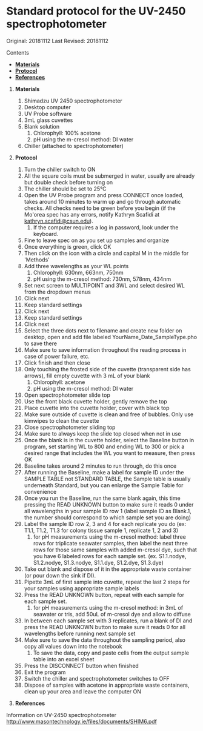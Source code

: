 # Standard protocol for the UV-2450 spectrophotometer

Original: 20181112
Last Revised: 20181112

Contents
- [**Materials**](#Materials) 
- [**Protocol**](#Protocol)
- [**References**](#References)
 
1. <a name="Materials"></a> **Materials**  
    1. 	Shimadzu UV 2450 spectrophotometer
    1.  Desktop computer
    1.  UV Probe software
    1.  3mL glass cuvettes  
    1.  Blank solution
    	1. Chlorophyll: 100% acetone
    	2. pH using the m-cresol method: DI water
    1.  Chiller (attached to spectrophotometer)

2. <a name="Protocol"></a> **Protocol**  
    1. 	Turn the chiller switch to ON
    1.  All the square coils must be submerged in water, usually are already but double check before turning on
    1.  The chiller should be set to 25°C
    1.  Open the UV Probe program and press CONNECT once loaded, takes around 10 minutes to warm up and go through automatic checks.  All checks need to be green before you begin (if the Mo'orea spec has any errors, notify Kathryn Scafidi at kathryn.scafidi@csun.edu).
    	1. If the computer requires a log in password, look under the keyboard.
    1.  Fine to leave spec on as you set up samples and organize 
    1.  Once everything is green, click OK
    1.  Then click on the icon with a circle and capital M in the middle for 'Methods'
    1.  Add three wavelengths as your WL points
    	1.  Chlorophyll: 630nm, 663nm, 750nm
    	2.  pH using the m-cresol method: 730nm, 578nm, 434nm
    1.  Set next screen to MULTIPOINT and 3WL and select desired WL from the dropdown menus
    1.  Click next 
    1.  Keep standard settings 
    1.  Click next
    1.  Keep standard settings
    1.  Click next 
    1.  Select the three dots next to filename and create new folder on desktop, open and add file labeled YourName_Date_SampleType.pho to save there
    1.  Make sure to save information throughout the reading process in case of power failure, etc.
    1.  Click finish and then close
    1.  Only touching the frosted side of the cuvette (transparent side has arrows), fill empty cuvette with 3 mL of your blank
    	1. Chlorophyll: acetone
    	2. pH using the m-cresol method: DI water
    1.  Open spectrophotometer slide top
    1.  Use the front black cuvette holder, gently remove the top  
    1.  Place cuvette into the cuvette holder, cover with black top
    1.  Make sure outside of cuvette is clean and free of bubbles. Only use kimwipes to clean the cuvette
    1.  Close spectrophotometer sliding top
    1.  Make sure to always keep the slide top closed when not in use
    1.  Once the blank is in the cuvette holder, select the Baseline button in program, set starting WL to 800 and ending WL to 300 or pick a desired range that includes the WL you want to measure, then press OK
    1.  Baseline takes around 2 minutes to run through, do this once 
    1.  After running the Baseline, make a label for sample ID under the SAMPLE TABLE not STANDARD TABLE, the Sample table is usually underneath Standard, but you can enlarge the Sample Table for convenience
    1.  Once you run the Baseline, run the same blank again, this time pressing the READ UNKNOWN button to make sure it reads 0 under all wavelengths in your sample ID row 1 (label sample ID as Blank.1, the number should correspond to which sample set you are doing) 
    1.  Label the sample ID row 2, 3 and 4 for each replicate you do (ex: T1.1, T1.2, T1.3 for colony tissue sample 1, replicate 1, 2 and 3)
    	1. for pH measurements using the m-cresol method: label three rows for triplicate seawater samples, then label the next three rows for those same samples with added m-cresol dye, such that you have 6 labeled rows for each sample set. (ex. S1.1.nodye, S1.2.nodye, S1.3.nodye, S1.1.dye, S1.2.dye, S1.3.dye)
    1.  Take out blank and dispose of it in the appropriate waste container (or pour down the sink if DI). 
    1.  Pipette 3mL of first sample into cuvette, repeat the last 2 steps for your samples using appropriate sample labels
    1.  Press the READ UNKNOWN button, repeat with each sample for each sample set.
    	1. for pH measurements using the m-cresol method: in 3mL of seawater or tris, add 50uL of m-cresol dye and allow to diffuse
    1.  In between each sample set with 3 replicates, run a blank of DI and press the READ UNKNOWN button to make sure it reads 0 for all wavelengths before running next sample set
    1.  Make sure to save the data throughout the sampling period, also copy all values down into the notebook
    	1. To save the data, copy and paste cells from the output sample table into an excel sheet
    1.  Press the DISCONNECT button when finished
    1.  Exit the program 
    1.  Switch the chiller and spectrophotometer switches to OFF
    1.  Dispose of samples with acetone in appropriate waste containers, clean up your area and leave the computer ON

3. <a name="References"></a> **References**

Information on UV-2450 spectrophotometer
http://www.masontechnology.ie/files/documents/SHIM6.pdf









	  
   















